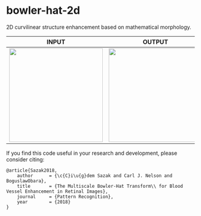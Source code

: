 # bowler-hat-2d
2D curvilinear structure enhancement based on mathematical morphology.

| INPUT | OUTPUT |
| ------------- | ------------- |
| <img src="https://user-images.githubusercontent.com/16241900/45232809-9ce11480-b2c8-11e8-923e-ced86413e967.png" width="250">  | <img src="https://user-images.githubusercontent.com/16241900/45232843-cd28b300-b2c8-11e8-853a-2db42d125413.png" width="250"> |

If you find this code useful in your research and development, please consider citing:

    @article{Sazak2018,
        author      = {\c{C}i\u{g}dem Sazak and Carl J. Nelson and BoguslawObara},
        title       = {The Multiscale Bowler-Hat Transform\\ for Blood Vessel Enhancement in Retinal Images},
        journal     = {Pattern Recognition},
        year        = {2018}
    }

   

